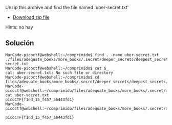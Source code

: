 Unzip this archive and find the file named 'uber-secret.txt'

- [Download zip file](https://artifacts.picoctf.net/c/500/files.zip)

Hints: no hay

## Solución
```
MarCode-picoctf@webshell:~/comprimido$ find . -name uber-secret.txt
./files/adequate_books/more_books/.secret/deeper_secrets/deepest_secrets/uber-secret.txt
MarCode-picoctf@webshell:~/comprimido$ cat $_
cat: uber-secret.txt: No such file or directory
MarCode-picoctf@webshell:~/comprimido$ cd files/adequate_books/more_books/.secret/deeper_secrets/deepest_secrets/
MarCode-picoctf@webshell:~/comprimido/files/adequate_books/more_books/.secret/deeper_secrets/deepest_secrets$ cat uber-secret.txt 
picoCTF{f1nd_15_f457_ab443fd1}
MarCode-picoctf@webshell:~/comprimido/files/adequate_books/more_books/.secret/deeper_secrets/deepest_secrets$ 
```
`picoCTF{f1nd_15_f457_ab443fd1}`